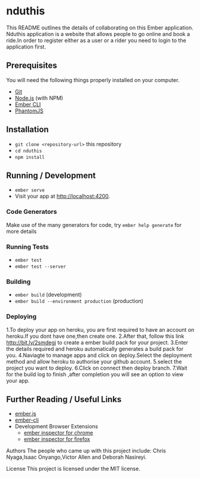 # nduthis

This README outlines the details of collaborating on this Ember application.
Nduthis application is a website that allows people to go online and book a ride.In order to register either as a user or a rider you need to login to the application first.

## Prerequisites

You will need the following things properly installed on your computer.

* [Git](https://git-scm.com/)
* [Node.js](https://nodejs.org/) (with NPM)
* [Ember CLI](https://ember-cli.com/)
* [PhantomJS](http://phantomjs.org/)

## Installation

* `git clone <repository-url>` this repository
* `cd nduthis`
* `npm install`

## Running / Development

* `ember serve`
* Visit your app at [http://localhost:4200](http://localhost:4200).

### Code Generators

Make use of the many generators for code, try `ember help generate` for more details

### Running Tests

* `ember test`
* `ember test --server`

### Building

* `ember build` (development)
* `ember build --environment production` (production)

### Deploying

1.To deploy your app on heroku, you are first required to have an account on heroku.If you dont have one,then create one.
2.After that, follow this link http://bit.ly/2smdegj to create a ember build pack for your project.
3.Enter the details required and heroku automatically generates a build pack for you.
4.Naviagte to manage apps and click on deploy.Select the deployment method and allow heroku to authorise your github account.
5.select the project you want to deploy.
6.Click on connect then deploy branch.
7.Wait for the build log to finish ,after completion you will see an option to view your app.

## Further Reading / Useful Links

* [ember.js](http://emberjs.com/)
* [ember-cli](https://ember-cli.com/)
* Development Browser Extensions
  * [ember inspector for chrome](https://chrome.google.com/webstore/detail/ember-inspector/bmdblncegkenkacieihfhpjfppoconhi)
  * [ember inspector for firefox](https://addons.mozilla.org/en-US/firefox/addon/ember-inspector/)
  
Authors
  The people who came up with this project include: Chris Nyaga,Isaac Onyango,Victor Allen and Deborah Nasireyi.
  
 License
  This project is licensed under the MIT license.
